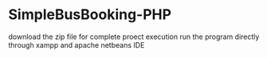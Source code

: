 # SimpleBusBooking-PHP

download the zip file for complete proect execution
run the program directly through xampp and apache netbeans IDE
